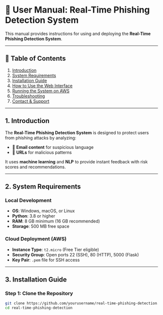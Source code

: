 # 📖 User Manual: Real-Time Phishing Detection System

This manual provides instructions for using and deploying the **Real-Time Phishing Detection System**.

---

## 🧭 Table of Contents

1. [Introduction](#1-introduction)
2. [System Requirements](#2-system-requirements)
3. [Installation Guide](#3-installation-guide)
4. [How to Use the Web Interface](#4-how-to-use-the-web-interface)
5. [Running the System on AWS](#5-running-the-system-on-aws)
6. [Troubleshooting](#6-troubleshooting)
7. [Contact & Support](#7-contact--support)

---

## 1. Introduction

The **Real-Time Phishing Detection System** is designed to protect users from phishing attacks by analyzing:
- 📧 **Email content** for suspicious language
- 🔗 **URLs** for malicious patterns

It uses **machine learning** and **NLP** to provide instant feedback with risk scores and recommendations.

---

## 2. System Requirements

### Local Development
- **OS**: Windows, macOS, or Linux
- **Python**: 3.8 or higher
- **RAM**: 8 GB minimum (16 GB recommended)
- **Storage**: 500 MB free space

### Cloud Deployment (AWS)
- **Instance Type**: `t2.micro` (Free Tier eligible)
- **Security Group**: Open ports 22 (SSH), 80 (HTTP), 5000 (Flask)
- **Key Pair**: `.pem` file for SSH access

---

## 3. Installation Guide

### Step 1: Clone the Repository
```bash
git clone https://github.com/yourusername/real-time-phishing-detection.git
cd real-time-phishing-detection